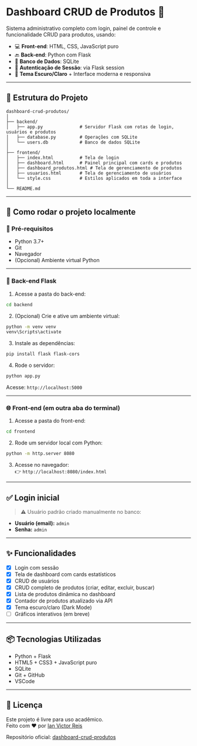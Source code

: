 ﻿
# Dashboard CRUD de Produtos 🛒

Sistema administrativo completo com login, painel de controle e funcionalidade CRUD para produtos, usando:

- 💻 **Front-end**: HTML, CSS, JavaScript puro
- 🔙 **Back-end**: Python com Flask
- 🧠 **Banco de Dados**: SQLite
- 🔐 **Autenticação de Sessão**: via Flask session
- 🎨 **Tema Escuro/Claro** + Interface moderna e responsiva

---

## 📁 Estrutura do Projeto

```
dashboard-crud-produtos/
│
├── backend/
│   ├── app.py              # Servidor Flask com rotas de login, usuários e produtos
│   ├── database.py         # Operações com SQLite
│   └── users.db            # Banco de dados SQLite
│
├── frontend/
│   ├── index.html          # Tela de login
│   ├── dashboard.html      # Painel principal com cards e produtos
│   ├── dashboard_produtos.html # Tela de gerenciamento de produtos
│   ├── usuarios.html       # Tela de gerenciamento de usuários
│   └── style.css           # Estilos aplicados em toda a interface
│
└── README.md
```

---

## 🚀 Como rodar o projeto localmente

### 🧰 Pré-requisitos

- Python 3.7+
- Git
- Navegador
- (Opcional) Ambiente virtual Python

---

### 🐍 Back-end Flask

1. Acesse a pasta do back-end:

```bash
cd backend
```

2. (Opcional) Crie e ative um ambiente virtual:

```bash
python -m venv venv
venv\Scripts\activate
```

3. Instale as dependências:

```bash
pip install flask flask-cors
```

4. Rode o servidor:

```bash
python app.py
```

Acesse: `http://localhost:5000`

---

### 🌐 Front-end (em outra aba do terminal)

1. Acesse a pasta do front-end:

```bash
cd frontend
```

2. Rode um servidor local com Python:

```bash
python -m http.server 8080
```

3. Acesse no navegador:  
👉 `http://localhost:8080/index.html`

---

## ✅ Login inicial

> ⚠️ Usuário padrão criado manualmente no banco:

- **Usuário (email):** `admin`
- **Senha:** `admin`

---

## ✨ Funcionalidades

- [x] Login com sessão
- [x] Tela de dashboard com cards estatísticos
- [x] CRUD de usuários
- [x] CRUD completo de produtos (criar, editar, excluir, buscar)
- [x] Lista de produtos dinâmica no dashboard
- [x] Contador de produtos atualizado via API
- [x] Tema escuro/claro (Dark Mode)
- [ ] Gráficos interativos (em breve)

---

## 📦 Tecnologias Utilizadas

- Python + Flask
- HTML5 + CSS3 + JavaScript puro
- SQLite
- Git + GitHub
- VSCode

---

## 📄 Licença

Este projeto é livre para uso acadêmico.  
Feito com ❤️ por [Ian Victor Reis](https://github.com/IanVictorReis)

Repositório oficial: [dashboard-crud-produtos](https://github.com/IanVictorReis/dashboard-crud-produtos)
